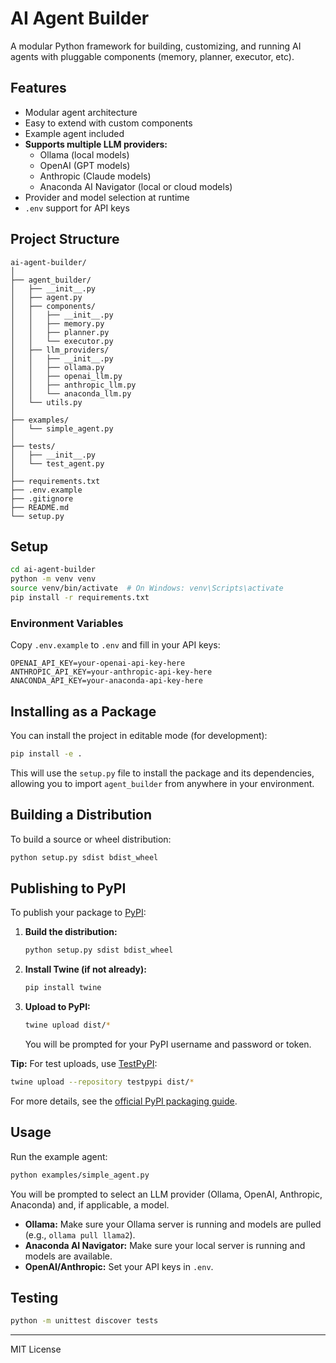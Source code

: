 # AI Agent Builder

A modular Python framework for building, customizing, and running AI agents with pluggable components (memory, planner, executor, etc).

## Features
- Modular agent architecture
- Easy to extend with custom components
- Example agent included
- **Supports multiple LLM providers:**
  - Ollama (local models)
  - OpenAI (GPT models)
  - Anthropic (Claude models)
  - Anaconda AI Navigator (local or cloud models)
- Provider and model selection at runtime
- `.env` support for API keys

## Project Structure

```
ai-agent-builder/
│
├── agent_builder/
│   ├── __init__.py
│   ├── agent.py
│   ├── components/
│   │   ├── __init__.py
│   │   ├── memory.py
│   │   ├── planner.py
│   │   └── executor.py
│   ├── llm_providers/
│   │   ├── __init__.py
│   │   ├── ollama.py
│   │   ├── openai_llm.py
│   │   ├── anthropic_llm.py
│   │   └── anaconda_llm.py
│   └── utils.py
│
├── examples/
│   └── simple_agent.py
│
├── tests/
│   ├── __init__.py
│   └── test_agent.py
│
├── requirements.txt
├── .env.example
├── .gitignore
├── README.md
└── setup.py
```

## Setup

```bash
cd ai-agent-builder
python -m venv venv
source venv/bin/activate  # On Windows: venv\Scripts\activate
pip install -r requirements.txt
```

### Environment Variables

Copy `.env.example` to `.env` and fill in your API keys:

```
OPENAI_API_KEY=your-openai-api-key-here
ANTHROPIC_API_KEY=your-anthropic-api-key-here
ANACONDA_API_KEY=your-anaconda-api-key-here
```

## Installing as a Package

You can install the project in editable mode (for development):

```bash
pip install -e .
```

This will use the `setup.py` file to install the package and its dependencies, allowing you to import `agent_builder` from anywhere in your environment.

## Building a Distribution

To build a source or wheel distribution:

```bash
python setup.py sdist bdist_wheel
```

## Publishing to PyPI

To publish your package to [PyPI](https://pypi.org/):

1. **Build the distribution:**
   ```bash
   python setup.py sdist bdist_wheel
   ```
2. **Install Twine (if not already):**
   ```bash
   pip install twine
   ```
3. **Upload to PyPI:**
   ```bash
   twine upload dist/*
   ```
   You will be prompted for your PyPI username and password or token.

**Tip:** For test uploads, use [TestPyPI](https://test.pypi.org/):
```bash
twine upload --repository testpypi dist/*
```

For more details, see the [official PyPI packaging guide](https://packaging.python.org/tutorials/packaging-projects/).

## Usage

Run the example agent:

```bash
python examples/simple_agent.py
```

You will be prompted to select an LLM provider (Ollama, OpenAI, Anthropic, Anaconda) and, if applicable, a model.

- **Ollama:** Make sure your Ollama server is running and models are pulled (e.g., `ollama pull llama2`).
- **Anaconda AI Navigator:** Make sure your local server is running and models are available.
- **OpenAI/Anthropic:** Set your API keys in `.env`.

## Testing

```bash
python -m unittest discover tests
```

---

MIT License 